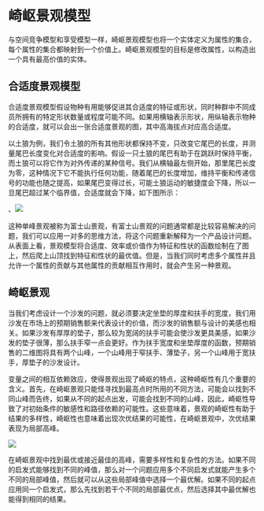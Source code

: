 # 崎岖景观模型

与空间竞争模型和享受模型一样，崎岖景观模型也将一个实体定义为属性的集合，每个属性的集合都映射到一个价值上。崎岖景观模型的目标是修改属性，以构造出一个具有最高价值的实体。

## 合适度景观模型

合适度景观模型假设物种有用能够促进其合适度的特征或形状，同时种群中不同成员所拥有的特定形状数量或程度可能不同。如果用横轴表示形状，用纵轴表示物种的合适度，就可以会出一张合适度景观的图，其中高海拔点对应高合适度。

以土狼为例，我们令土狼的所有其他形状都保持不变，只改变它尾巴的长度，并测量尾巴长度变化对合适度的影响。假设一只土狼的尾巴有助于在跳跃时保持平衡，而土狼可以将它作为对外传递的某种信号。我们从横轴最左侧开始，那里尾巴长度为零，这种情况下它不能执行任何功能，随着尾巴的长度增加，维持平衡和传递信号的功能也随之提高，如果尾巴变得过长，可能土狼运动的敏捷度会下降，所以一旦尾巴超过某个临界值，合适度就会下降，如下图所示：

、![](https://i.bmp.ovh/imgs/2022/08/07/50f0ed9b2959d7bb.png)

这种单峰景观被称为富士山景观，有富士山景观的问题通常都是比较容易解决的问题，我们可以应用一对多的思维方法，将这个问题重新解释为一个产品设计问题。从表面上看，景观模型将合适度、效率或价值作为特征和性状的函数绘制在了图上，然后爬上山顶找到特征和性状的最优值。但是，当我们同时考虑多个属性并且允许一个属性的贡献与其他属性的贡献相互作用时，就会产生另一种景观。

## 崎岖景观

当我们考虑设计一个沙发的问题，就必须要决定坐垫的厚度和扶手的宽度，我们用沙发在市场上的预期销售额来代表设计的价值，而沙发的销售额与设计的美感也相关。如果沙发有厚厚的垫子，那么较为宽阔的扶手可能会使沙发更具美感，如果沙发的垫子很薄，那么扶手窄一点会更好。作为扶手宽度和坐垫厚度的函数，预期销售的二维图将具有两个山峰，一个山峰用于窄扶手、薄垫子，另一个山峰用于宽扶手，厚垫子的沙发设计。

变量之间的相互依赖效应，使得景观出现了崎岖的特点，这种崎岖性有几个重要的含义。首先，在崎岖景观只能怪寻找到最高点时所用的不同方法，可能会以找到不同山峰而告终，如果从不同的起点出发，可能会找到不同的山峰，因此，崎岖性导致了对初始条件的敏感性和路径依赖的可能性。这些意味着，景观的崎岖性有助于结果的多样性，崎岖性也意味着出现次优结果的可能性，在崎岖景观中，次优结果表现为局部高峰。

![](https://i.bmp.ovh/imgs/2022/08/07/dd0c1f97a82dbf2e.png)

在崎岖景观中找到最优或接近最佳的高峰，需要多样性和复杂性的方法。如果不同的启发式能够找到不同的峰值，那么对一个问题应用多个不同启发式就能产生多个不同的局部峰值，然后就可以从这些局部峰值中选择一个最优解。如果不同的起点应用同一个启发式，那么先找到若干个不同的局部最优点，然后选择其中最优解也能得到相同的结果。


